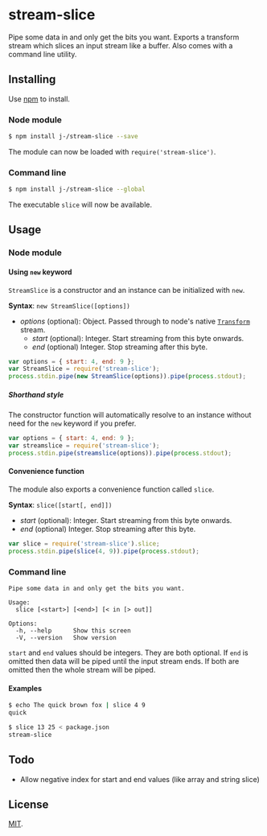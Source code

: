 stream-slice
============

Pipe some data in and only get the bits you want. Exports a transform stream which slices an input stream like a buffer. Also comes with a command line utility.

## Installing

Use [npm][0] to install.

### Node module

```bash
$ npm install j-/stream-slice --save
```

The module can now be loaded with `require('stream-slice')`.

### Command line

```bash
$ npm install j-/stream-slice --global
```

The executable `slice` will now be available.

## Usage

### Node module

#### Using `new` keyword

`StreamSlice` is a constructor and an instance can be initialized with `new`.

**Syntax**: `new StreamSlice([options])`
* _options_ (optional): Object. Passed through to node's native [`Transform`][1] stream.
    * _start_ (optional): Integer. Start streaming from this byte onwards.
    * _end_ (optional) Integer. Stop streaming after this byte.

```js
var options = { start: 4, end: 9 };
var StreamSlice = require('stream-slice');
process.stdin.pipe(new StreamSlice(options)).pipe(process.stdout);
```

##### Shorthand style

The constructor function will automatically resolve to an instance without need for the `new` keyword if you prefer.

```js
var options = { start: 4, end: 9 };
var streamslice = require('stream-slice');
process.stdin.pipe(streamslice(options)).pipe(process.stdout);
```

#### Convenience function

The module also exports a convenience function called `slice`.

**Syntax**: `slice([start[, end]])`
* _start_ (optional): Integer. Start streaming from this byte onwards.
* _end_ (optional) Integer. Stop streaming after this byte.

```js
var slice = require('stream-slice').slice;
process.stdin.pipe(slice(4, 9)).pipe(process.stdout);
```

### Command line

    Pipe some data in and only get the bits you want.
    
    Usage:
      slice [<start>] [<end>] [< in [> out]]
    
    Options:
      -h, --help      Show this screen
      -V, --version   Show version

`start` and `end` values should be integers. They are both optional. If `end` is omitted then data will be piped until the input stream ends. If both are omitted then the whole stream will be piped.

#### Examples

```bash
$ echo The quick brown fox | slice 4 9
quick

$ slice 13 25 < package.json
stream-slice
```

## Todo

* Allow negative index for start and end values (like array and string slice)

## License

[MIT](LICENSE).

[0]: https://www.npmjs.org/
[1]: http://nodejs.org/api/stream.html#stream_class_stream_transform_1